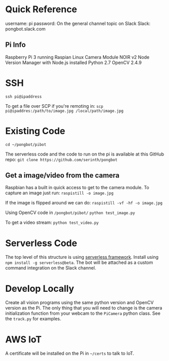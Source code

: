 # Quick Reference
username: pi
password: On the general channel topic on Slack
Slack: pongbot.slack.com

## Pi Info
Raspberry Pi 3 running Raspian Linux
Camera Module NOIR v2
Node Version Manager with Node.js installed
Python 2.7
OpenCV 2.4.9

# SSH
`ssh pi@ipaddress`

To get a file over SCP if you're remoting in:
`scp pi@ipaddres:/path/to/image.jpg /local/path/image.jpg`

# Existing Code
`cd ~/pongbot/pibot`

The serverless code and the code to run on the pi is available at this GitHub repo:
`git clone https://github.com/serinth/pongbot`

## Get a image/video from the camera
Raspbian has a built in quick access to get to the camera module. To capture an image just run:
`raspistill -o image.jpg`

If the image is flipped around we can do:
`raspistill -vf -hf -o image.jpg`

Using OpenCV code in `/pongbot/pibot/`
`python test_image.py`

To get a video stream:
`python test_video.py`

# Serverless Code

The top level of this structure is using [serverless framework](http://serverless.com/). Install using `npm install -g serverless@beta`.
The bot will be attached as a custom command integration on the Slack channel.

# Develop Locally

Create all vision programs using the same python version and OpenCV version as the Pi. 
The only thing that you will need to change is the camera initialization function from your webcam to the `PiCamera` python class.
See the `track.py` for examples.

# AWS IoT

A certificate will be installed on the Pi in `~/certs` to talk to IoT.